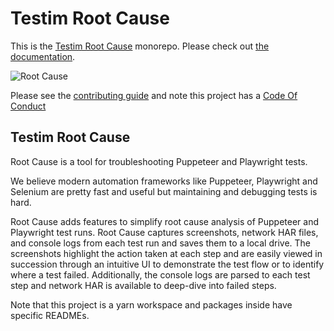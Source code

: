 # Testim Root Cause

This is the [Testim Root Cause](https://www.testim.io/root-cause/) monorepo. Please check out [the documentation](https://help.testim.io/docs/root-cause).


![Root Cause](https://user-images.githubusercontent.com/1315533/91361835-d129a480-e801-11ea-96c7-a22b8ee98046.gif)

Please see the [contributing guide](CONTRIBUTING.md) and note this project has a [Code Of Conduct](CODE_OF_CONDUCT.md)

## Testim Root Cause

Root Cause is a tool for troubleshooting Puppeteer and Playwright tests.

We believe modern automation frameworks like Puppeteer, Playwright and Selenium are pretty fast and useful but maintaining and debugging tests is hard.

Root Cause adds features to simplify root cause analysis of Puppeteer and Playwright test runs. Root Cause captures screenshots, network HAR files, and console logs from each test run and saves them to a local drive. The screenshots highlight the action taken at each step and are easily viewed in succession through an intuitive UI to demonstrate the test flow or to identify where a test failed. Additionally, the console logs are parsed to each test step and network HAR is available to deep-dive into failed steps.

Note that this project is a yarn workspace and packages inside have specific READMEs.



